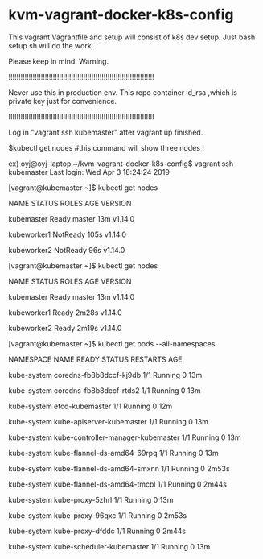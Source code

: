 # kvm-vagrant-docker-k8s-config
This vagrant Vagrantfile and setup will consist of k8s dev setup.
Just bash setup.sh will do the work.

Please keep in mind:
Warning.

!!!!!!!!!!!!!!!!!!!!!!!!!!!!!!!!!!!!!!!!!!!!!!!!!!!!!!!!!!!!!!!!!!!!!!!!

 Never use this in production env. This repo container id_rsa ,which is private key just for convenience.

!!!!!!!!!!!!!!!!!!!!!!!!!!!!!!!!!!!!!!!!!!!!!!!!!!!!!!!!!!!!!!!!!!!!!!!!


Log in "vagrant ssh kubemaster" after vagrant up finished.

$kubectl get nodes #this command will show three nodes !

ex)
oyj@oyj-laptop:~/kvm-vagrant-docker-k8s-config$ vagrant ssh kubemaster
Last login: Wed Apr  3 18:24:24 2019


[vagrant@kubemaster ~]$ kubectl get nodes


NAME          STATUS     ROLES    AGE    VERSION

kubemaster    Ready      master   13m    v1.14.0

kubeworker1   NotReady   <none>   105s   v1.14.0
 
kubeworker2   NotReady   <none>   96s    v1.14.0


[vagrant@kubemaster ~]$ kubectl get nodes


NAME          STATUS   ROLES    AGE     VERSION

kubemaster    Ready    master   13m     v1.14.0

kubeworker1   Ready    <none>   2m28s   v1.14.0
 
kubeworker2   Ready    <none>   2m19s   v1.14.0


[vagrant@kubemaster ~]$ kubectl get pods --all-namespaces

NAMESPACE     NAME                                 READY   STATUS    RESTARTS   AGE

kube-system   coredns-fb8b8dccf-kj9db              1/1     Running   0          13m

kube-system   coredns-fb8b8dccf-rtds2              1/1     Running   0          13m

kube-system   etcd-kubemaster                      1/1     Running   0          12m

kube-system   kube-apiserver-kubemaster            1/1     Running   0          13m

kube-system   kube-controller-manager-kubemaster   1/1     Running   0          13m

kube-system   kube-flannel-ds-amd64-69rpq          1/1     Running   0          13m

kube-system   kube-flannel-ds-amd64-smxnn          1/1     Running   0          2m53s

kube-system   kube-flannel-ds-amd64-tmcbl          1/1     Running   0          2m44s

kube-system   kube-proxy-5zhrl                     1/1     Running   0          13m

kube-system   kube-proxy-96qxc                     1/1     Running   0          2m53s

kube-system   kube-proxy-dfddc                     1/1     Running   0          2m44s

kube-system   kube-scheduler-kubemaster            1/1     Running   0          13m

